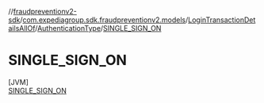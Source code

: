 //[fraudpreventionv2-sdk](../../../../../index.md)/[com.expediagroup.sdk.fraudpreventionv2.models](../../../index.md)/[LoginTransactionDetailsAllOf](../../index.md)/[AuthenticationType](../index.md)/[SINGLE_SIGN_ON](index.md)

# SINGLE_SIGN_ON

[JVM]\
[SINGLE_SIGN_ON](index.md)
